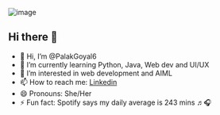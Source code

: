 ![image](https://github.com/user-attachments/assets/257f2fe3-cb29-420a-ac51-06042a7df10a)
 ## Hi there 👋
 
- 👋 Hi, I’m @PalakGoyal6 
- 🌱 I’m currently learning Python, Java, Web dev and UI/UX 
- 👀 I’m interested in web development and AIML 
- 📫 How to reach me: <a href="https://www.linkedin.com/in/palakgoyal2006/">Linkedin</a>
- 😄 Pronouns: She/Her
- ⚡ Fun fact: Spotify says my daily average is 243 mins ♬🎧  
